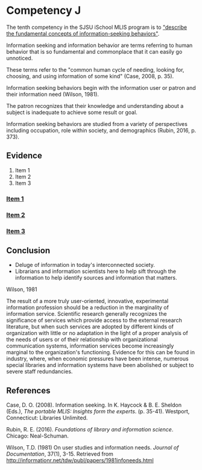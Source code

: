 # Competency J

The tenth competency in the SJSU iSchool MLIS program is to ["describe the fundamental concepts of information-seeking behaviors"](http://ischool.sjsu.edu/current-students/courses/core-competencies).

Information seeking and information behavior are terms referring to human behavior that is so fundamental and commonplace that it can easily go unnoticed. 

These terms refer to the "common human cycle of needing, looking for, choosing, and using information of some kind" (Case, 2008, p. 35). 

Information seeking behaviors begin with the information user or patron and their information need (Wilson, 1981). 

The patron recognizes that their knowledge and understanding about a subject is inadequate to achieve some result or goal.

Information seeking behaviors are studied from a variety of perspectives including occupation, role within society, and demographics (Rubin, 2016, p. 373). 

## Evidence

1. Item 1
2. Item 2
3. Item 3

### [Item 1]()

### [Item 2]() 

### [Item 3]()

## Conclusion

- Deluge of information in today's interconnected society. 
- Librarians and information scientists here to help sift through the information to help identify sources and information that matters. 

Wilson, 1981

The result of a more truly user-oriented, innovative, experimental information profession should be a reduction in the marginality of information service. Scientific research generally recognizes the significance of services which provide access to the external research literature, but when such services are adopted by different kinds of organization with little or no adaptation in the light of a proper analysis of the needs of users or of their relationship with organizational communication systems, information services become increasingly marginal to the organization's functioning. Evidence for this can be found in industry, where, when economic pressures have been intense, numerous special libraries and information systems have been abolished or subject to severe staff redundancies.

## References

Case, D. O. (2008). Information seeking. In K. Haycock & B. E. Sheldon (Eds.), *The portable MLIS: Insights form the experts*. (p. 35-41). Westport, Connecticut: Libraries Unlimited.

Rubin, R. E. (2016). *Foundations of library and information science*. Chicago: Neal-Schuman.

Wilson, T.D. (1981) On user studies and information needs. *Journal of Documentation*, 37(1), 3-15. Retrieved from http://informationr.net/tdw/publ/papers/1981infoneeds.html
